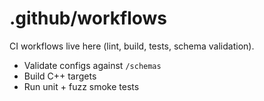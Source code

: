 # .github/workflows

CI workflows live here (lint, build, tests, schema validation).
- Validate configs against `/schemas`
- Build C++ targets
- Run unit + fuzz smoke tests

